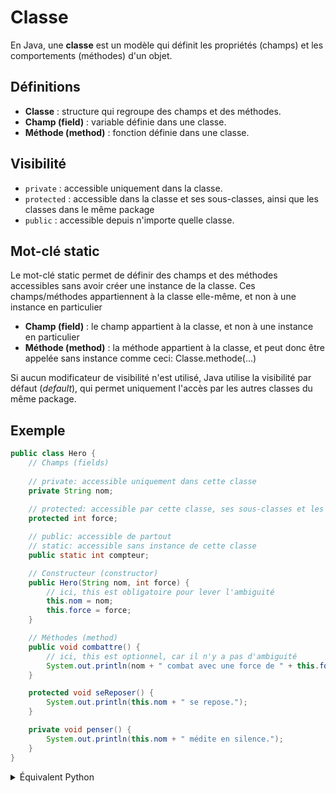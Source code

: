 # Classe

En Java, une **classe** est un modèle qui définit les propriétés (champs) et les comportements (méthodes) d'un objet.

## Définitions

- **Classe** : structure qui regroupe des champs et des méthodes.
- **Champ (field)** : variable définie dans une classe.
- **Méthode (method)** : fonction définie dans une classe.

## Visibilité

- `private` : accessible uniquement dans la classe.
- `protected` : accessible dans la classe et ses sous-classes, ainsi que les classes dans le même package
- `public` : accessible depuis n'importe quelle classe.

## Mot-clé static
Le mot-clé static permet de définir des champs et des méthodes accessibles sans avoir créer une instance de la classe. Ces champs/méthodes appartiennent à la classe elle-même, et non à une instance en particulier
- **Champ (field)** : le champ appartient à la classe, et non à une instance en particulier
- **Méthode (method)** : la méthode appartient à la classe, et peut donc être appelée sans instance comme ceci: Classe.methode(...)

Si aucun modificateur de visibilité n'est utilisé, Java utilise la visibilité par défaut (*default*), qui permet uniquement l'accès par les autres classes du même package.

## Exemple

```java
public class Hero {
    // Champs (fields)
    
    // private: accessible uniquement dans cette classe
    private String nom;
    
    // protected: accessible par cette classe, ses sous-classes et les classes du même package
    protected int force;

    // public: accessible de partout
    // static: accessible sans instance de cette classe
    public static int compteur;

    // Constructeur (constructor)
    public Hero(String nom, int force) {
        // ici, this est obligatoire pour lever l'ambiguité
        this.nom = nom;
        this.force = force;
    }

    // Méthodes (method)
    public void combattre() {
        // ici, this est optionnel, car il n'y a pas d'ambiguité
        System.out.println(nom + " combat avec une force de " + this.force);
    }

    protected void seReposer() {
        System.out.println(this.nom + " se repose.");
    }

    private void penser() {
        System.out.println(this.nom + " médite en silence.");
    }
}
```

<details>
<summary>Équivalent Python</summary>

```python
class Hero:
    compteur = 0  # Champ public et statique

    def __init__(self, nom, force):
        self.__nom = nom          # Champ privé
        self._force = force       # Champ protégé

    def combattre(self):         # Méthode publique
        print(f"{self.__nom} combat avec une force de {self._force}")

    def _se_reposer(self):       # Méthode protégée
        print(f"{self.__nom} se repose.")

    def __penser(self):          # Méthode privée
        print(f"{self.__nom} médite en silence.")
```

</details>
